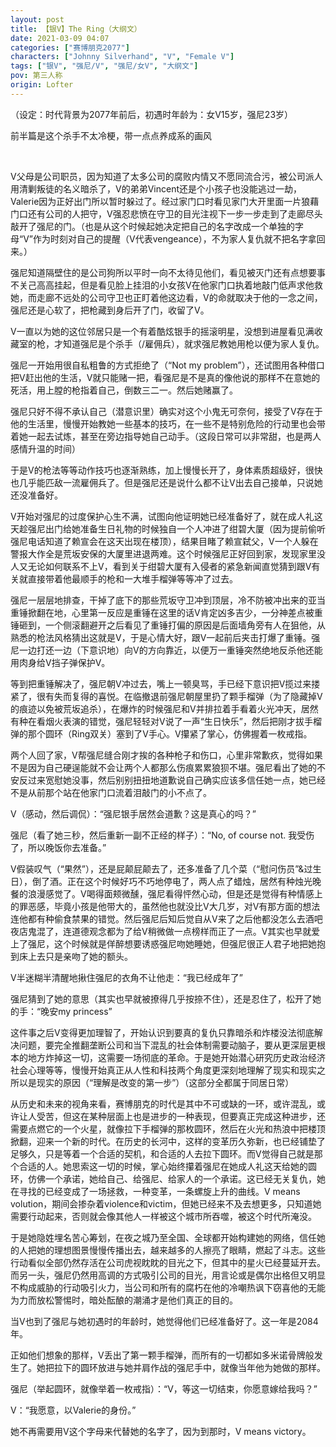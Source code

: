 ```yaml
---
layout: post
title: 【银V】The Ring（大纲文）
date: 2021-03-09 04:07
categories: ["赛博朋克2077"]
characters: ["Johnny Silverhand", "V", "Female V"]
tags: ["银V", "强尼/V", "强尼/女V", "大纲文"]
pov: 第三人称
origin: Lofter
---
```


（设定：时代背景为2077年前后，初遇时年龄为：女V15岁，强尼23岁）

前半篇是这个杀手不太冷梗，带一点点养成系的画风

<br>

V父母是公司职员，因为知道了太多公司的腐败内情又不愿同流合污，被公司派人用清剿叛徒的名义暗杀了，V的弟弟Vincent还是个小孩子也没能逃过一劫，Valerie因为正好出门所以暂时躲过了。经过家门口时看见家门大开里面一片狼藉门口还有公司的人把守，V强忍悲愤在守卫的目光注视下一步一步走到了走廊尽头敲开了强尼的门。（也是从这个时候起她决定把自己的名字改成一个单独的字母“V”作为时刻对自己的提醒（V代表vengeance），不为家人复仇就不把名字拿回来。）

强尼知道隔壁住的是公司狗所以平时一向不太待见他们，看见被灭门还有点想要事不关己高高挂起，但是看见脸上挂泪的小女孩V在他家门口执着地敲门低声求他救她，而走廊不远处的公司守卫也正盯着他这边看，V的命就取决于他的一念之间，强尼还是心软了，把枪藏到身后开了门，收留了V。

V一直以为她的这位邻居只是一个有着酷炫银手的摇滚明星，没想到进屋看见满收藏室的枪，才知道强尼是个杀手（/雇佣兵），就求强尼教她用枪以便为家人复仇。

强尼一开始用很自私粗鲁的方式拒绝了（“Not my problem”），还试图用各种借口把V赶出他的生活，V就只能赌一把，看强尼是不是真的像他说的那样不在意她的死活，用上膛的枪指着自己，倒数三二一。然后她赌赢了。

强尼只好不得不承认自己（潜意识里）确实对这个小鬼无可奈何，接受了V存在于他的生活里，慢慢开始教她一些基本的技巧，在一些不是特别危险的行动里也会带着她一起去试炼，甚至在旁边指导她自己动手。（这段日常可以非常甜，也是两人感情升温的时间）

于是V的枪法等等动作技巧也逐渐熟练，加上慢慢长开了，身体素质超级好，很快也几乎能匹敌一流雇佣兵了。但是强尼还是说什么都不让V出去自己接单，只说她还没准备好。

V开始对强尼的过度保护心生不满，试图向他证明她已经准备好了，就在成人礼这天趁强尼出门给她准备生日礼物的时候独自一个人冲进了绀碧大厦（因为提前偷听强尼电话知道了赖宣会在这天出现在楼顶），结果目睹了赖宣弑父，V一个人躲在警报大作全是荒坂安保的大厦里进退两难。这个时候强尼正好回到家，发现家里没人又无论如何联系不上V，看到关于绀碧大厦有入侵者的紧急新闻直觉猜到跟V有关就直接带着他最顺手的枪和一大堆手榴弹等等冲了过去。

强尼一层层地排查，干掉了底下的那些荒坂守卫冲到顶层，冷不防被冲出来的亚当重锤掀翻在地，心里第一反应是重锤在这里的话V肯定凶多吉少，一分神差点被重锤砸到，一个侧滚翻避开之后看见了重锤打偏的原因是后面墙角旁有人在狙他，从熟悉的枪法风格猜出这就是V，于是心情大好，跟V一起前后夹击打爆了重锤。强尼一边打还一边（下意识地）向V的方向靠近，以便万一重锤突然绝地反杀他还能用肉身给V挡子弹保护V。

等到把重锤解决了，强尼朝V冲过去，嘴上一顿臭骂，手已经下意识把V揽过来搂紧了，很有失而复得的喜悦。在临撤退前强尼朝屋里扔了颗手榴弹（为了隐藏掉V的痕迹以免被荒坂追杀），在爆炸的时候强尼和V并排拉着手看着火光冲天，居然有种在看烟火表演的错觉，强尼轻轻对V说了一声“生日快乐”，然后把刚才拔手榴弹的那个圆环（Ring双关）塞到了V手心。V攥紧了掌心，仿佛握着一枚戒指。

两个人回了家，V帮强尼缝合刚才挨的各种枪子和伤口，心里非常歉疚，觉得如果不是因为自己硬逞能就不会让两个人都那么伤痕累累狼狈不堪。强尼看出了她的不安反过来宽慰她没事，然后别别扭扭地道歉说自己确实应该多信任她一点，她已经不是从前那个站在他家门口流着泪敲门的小不点了。

V（感动，然后调侃）：“强尼银手居然会道歉？这是真心的吗？”

强尼（看了她三秒，然后重新一副不正经的样子）：“No, of course not. 我受伤了，所以晚饭你去准备。”

V假装叹气（“果然”），还是屁颠屁颠去了，还多准备了几个菜（“慰问伤员”&过生日），倒了酒。正在这个时候好巧不巧地停电了，两人点了蜡烛，居然有种烛光晚餐的浪漫感觉了。V喝得面颊微醺，强尼看得怦然心动，但是还是觉得有种情感上的罪恶感，毕竟小孩是他带大的，虽然他也就没比V大几岁，对V有那方面的想法连他都有种偷食禁果的错觉。然后强尼后知后觉自从V来了之后他都没怎么去酒吧夜店鬼混了，连道德观念都为了给V稍微做一点榜样而正了一点。V其实也早就爱上了强尼，这个时候就是佯醉想要诱惑强尼吻她睡她，但强尼很正人君子地把她抱到床上去只是亲吻了她的额头。

V半迷糊半清醒地揪住强尼的衣角不让他走：“我已经成年了”

强尼猜到了她的意思（其实也早就被撩得几乎按捺不住），还是忍住了，松开了她的手：“晚安my princess”

这件事之后V变得更加理智了，开始认识到要真的复仇只靠暗杀和炸楼没法彻底解决问题，要完全推翻垄断公司和当下混乱的社会体制需要动脑子，要从更深层更根本的地方炸掉这一切，这需要一场彻底的革命。于是她开始潜心研究历史政治经济社会心理等等，慢慢开始真正从人性和科技两个角度更深刻地理解了现实和现实之所以是现实的原因（“理解是改变的第一步”）（这部分全都属于同居日常）

从历史和未来的视角来看，赛博朋克的时代是其中不可或缺的一环，或许混乱，或许让人受苦，但这在某种层面上也是进步的一种表现，但要真正完成这种进步，还需要点燃它的一个火星，就像拉下手榴弹的那枚圆环，然后在火光和热浪中把楼顶掀翻，迎来一个新的时代。在历史的长河中，这样的变革历久弥新，也已经铺垫了足够久，只是等着一个合适的契机，和合适的人去拉下圆环。而V觉得自己就是那个合适的人。她思索这一切的时候，掌心始终攥着强尼在她成人礼这天给她的圆环，仿佛一个承诺，她给自己、给强尼、给家人的一个承诺。这已经无关复仇，她在寻找的已经变成了一场拯救，一种变革，一条螺旋上升的曲线。V means volution，期间会掺杂着violence和victim，但她已经来不及去想更多，只知道她需要行动起来，否则就会像其他人一样被这个城市所吞噬，被这个时代所淹没。

于是她隐姓埋名苦心筹划，在夜之城乃至全国、全球都开始构建她的网络，信任她的人把她的理想图景慢慢传播出去，越来越多的人擦亮了眼睛，燃起了斗志。这些行动看似全部仍然存活在公司虎视眈眈的目光之下，但其中的星火已经蔓延开去。而另一头，强尼仍然用高调的方式吸引公司的目光，用言论或是偶尔出格但又明显不构成威胁的行动吸引火力，当公司和所有的腐朽在他的冷嘲热讽下窃喜他的无能为力而放松警惕时，暗处酝酿的潮涌才是他们真正的目的。

当V也到了强尼与她初遇时的年龄时，她觉得他们已经准备好了。这一年是2084年。

正如他们想象的那样，V丢出了第一颗手榴弹，而所有的一切都如多米诺骨牌般发生了。她把拉下的圆环放进与她并肩作战的强尼手中，就像当年他为她做的那样。

强尼（举起圆环，就像举着一枚戒指）：“V，等这一切结束，你愿意嫁给我吗？”

V：“我愿意，以Valerie的身份。”

她不再需要用V这个字母来代替她的名字了，因为到那时，V means victory。
